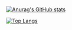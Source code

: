 ### 

[![Anurag's GitHub stats](https://github-readme-stats.vercel.app/api?username=melonpan&show_icons=true&theme=synthwave)](https://github.com/anuraghazra/github-readme-stats) 

[![Top Langs](https://github-readme-stats.vercel.app/api/top-langs/?username=melonpan&show_icons=true&theme=tokyonight)](https://github.com/anuraghazra/github-readme-stats)
